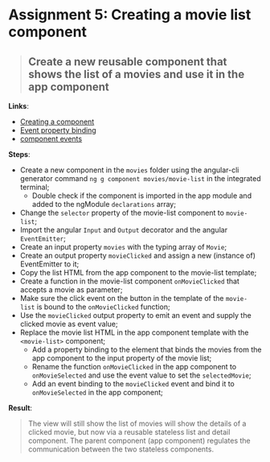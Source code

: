 Assignment 5: Creating a movie list component 
==============================================

> ## Create a new reusable component that shows the list of a movies and use it in the app component

**Links**:
- [Creating a component](https://angular-2-training-book.rangle.io/handout/components/creating_components.html)
- [Event property binding](https://angular-2-training-book.rangle.io/handout/components/app_structure/responding_to_component_events.html)
- [component events](https://angular.io/docs/ts/latest/cookbook/component-communication.html#!#child-to-parent)

**Steps**:
- Create a new component in the `movies` folder using the angular-cli generator command `ng g component movies/movie-list` in the integrated terminal;
  - Double check if the component is imported in the app module and added to the ngModule `declarations` array;
- Change the `selector` property of the movie-list component to `movie-list`;
- Import the angular `Input` and `Output` decorator and the angular `EventEmitter`;
- Create an input property `movies` with the typing array of `Movie`;
- Create an output property `movieClicked` and assign a new (instance of) EventEmitter to it;
- Copy the list HTML from the app component to the movie-list template;
- Create a function in the movie-list component `onMovieClicked` that accepts a movie as parameter;
- Make sure the click event on the button in the template of the `movie-list` is bound to the `onMovieClicked` function;
- Use the `movieClicked` output property to emit an event and supply the clicked movie as event value;
- Replace the movie list HTML in the app component template with the `<movie-list>` component;
    - Add a property binding to the element that binds the movies from the app component to the input property of the movie list;
    - Rename the function `onMovieClicked` in the app component to `onMovieSelected` and use the event value to set the `selectedMovie`;
    - Add an event binding to the `movieClicked` event and bind it to `onMovieSelected` in the app component;

**Result**:
> The view will still show the list of movies will show the details of a clicked movie, but now via a reusable stateless list and detail component.
> The parent component (app component) regulates the communication between the two stateless components.